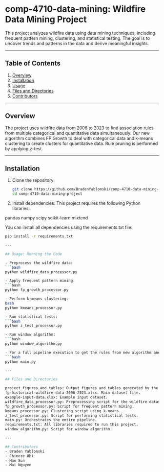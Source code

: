 # comp-4710-data-mining: Wildfire Data Mining Project

This project analyzes wildfire data using data mining techniques, including frequent pattern mining, clustering, and statistical testing. The goal is to uncover trends and patterns in the data and derive meaningful insights.

---

## Table of Contents
1. [Overview](#overview)
2. [Installation](#installation)
3. [Usage](#usage)
4. [Files and Directories](#files-and-directories)
5. [Contributors](#contributors)

---

## Overview

The project uses wildfire data from 2006 to 2023 to find association rules from multiple categorical and quantitative data simultaneously. 
Our new algorithm combines FP Growth to deal with categorical data and k-means clustering to create clusters for quantitative data. 
Rule pruning is performed by applying z-test.

---

## Installation

1. Clone the repository:
   ```bash
   git clone https://github.com/BradenYablonski/comp-4710-data-mining-project.git
   cd comp-4710-data-mining-project

2. Install dependencies:
This project requires the following Python libraries:

pandas
numpy
scipy
scikit-learn
mlxtend

You can install all dependencies using the requirements.txt file:
   ```bash
   pip install -r requirements.txt

---

## Usage: Running the Code

- Preprocess the wildfire data:
   ```bash
   python wildfire_data_processor.py
  
- Apply frequent pattern mining:
   ```bash
   python fp_growth_processor.py
   
- Perform k-means clustering:
bash
python kmeans_processor.py

- Run statistical tests:
   ```bash
   python z_test_processor.py

- Run window algorithm:
  ```bash
  python window_algorithm.py
   
- For a full pipeline execution to get the rules from new algorithm and existing window algorithm:
   ```bash
   python main.py

---

## Files and Directories

project_figures_and_tables: Output figures and tables generated by the code.
fp-historical-wildfire-data-2006-2023.xlsx: Main dataset file.
example-input-data.xlsx: Example input dataset.
wildfire_data_processor.py: Preprocessing script for the wildfire dataset.
fp_growth_processor.py: Script for frequent pattern mining.
kmeans_processor.py: Clustering script using k-means.
z_test_processor.py: Script for performing statistical tests.
main.py: Orchestrates the entire pipeline.
requirements.txt: All libraries required to run this project.
window_algorithm.py: Script for window algorithm.

---

## Contributors
- Braden Yablonski
- Chineze Obi
- Han Sun
- Mai Nguyen

